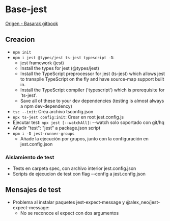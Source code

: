 # Base-jest

[Origen - Basarak gitbook](https://basarat.gitbook.io/typescript/intro-1/jest)

## Creacion
  - `npm init`
  - `npm i jest @types/jest ts-jest typescript -D`:
    - jest framework (jest)
    - Install the types for jest (@types/jest)
    - Install the TypeScript preprocessor for jest (ts-jest) which allows jest to transpile TypeScript on the fly and have source-map support built in.
    - Install the TypeScript compiler ('typescript') which is prerequisite for 'ts-jest'.
    - Save all of these to your dev dependencies (testing is almost always a npm dev-dependency)
  - `tsc --init`: Crea archivo tsconfig.json
  - `npx ts-jest config:init`: Crear en root jest.config.js
  - Ejecutar test: `npx jest [--watchAll]`: --watch solo soportado con git/hq
  - Añadir "test": "jest" a package.json script
  - `npm i -D jest-runner-groups`
    - Añade la ejecución por grupos, junto con la configuración en jest.config.json

### Aislamiento de test
  - Tests en carpeta spec, con archivo interior jest.config.json
  - Scripts de ejecucion de test con flag --config a jest.config.json

## Mensajes de test
  - Problema al instalar paquetes jest-expect-message y @alex_neo/jest-expect-message:
    - No se reconoce el expect con dos argumentos